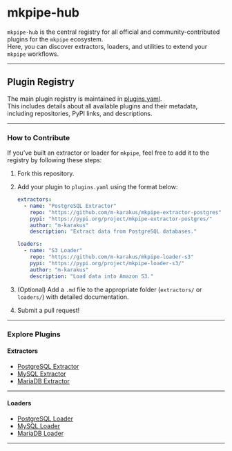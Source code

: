 # mkpipe-hub

`mkpipe-hub` is the central registry for all official and community-contributed plugins for the `mkpipe` ecosystem.  
Here, you can discover extractors, loaders, and utilities to extend your `mkpipe` workflows.

---

## Plugin Registry

The main plugin registry is maintained in [plugins.yaml](plugins.yaml).  
This includes details about all available plugins and their metadata, including repositories, PyPI links, and descriptions.

---

### How to Contribute

If you’ve built an extractor or loader for `mkpipe`, feel free to add it to the registry by following these steps:
1. Fork this repository.
2. Add your plugin to `plugins.yaml` using the format below:
   ```yaml
   extractors:
     - name: "PostgreSQL Extractor"
       repo: "https://github.com/m-karakus/mkpipe-extractor-postgres"
       pypi: "https://pypi.org/project/mkpipe-extractor-postgres/"
       author: "m-karakus"
       description: "Extract data from PostgreSQL databases."

   loaders:
     - name: "S3 Loader"
       repo: "https://github.com/m-karakus/mkpipe-loader-s3"
       pypi: "https://pypi.org/project/mkpipe-loader-s3/"
       author: "m-karakus"
       description: "Load data into Amazon S3."
   ```

3. (Optional) Add a `.md` file to the appropriate folder (`extractors/` or `loaders/`) with detailed documentation.
4. Submit a pull request!

---

### Explore Plugins

#### Extractors
- [PostgreSQL Extractor](https://github.com/mkpipe-etl/mkpipe-extractor-postgres)
- [MySQL Extractor](https://github.com/mkpipe-etl/mkpipe-extractor-mysql)
- [MariaDB Extractor](https://github.com/mkpipe-etl/mkpipe-extractor-mariadb)
---

#### Loaders
- [PostgreSQL Loader](https://github.com/mkpipe-etl/mkpipe-loader-postgres)
- [MySQL Loader](https://github.com/mkpipe-etl/mkpipe-loader-mysql)
- [MariaDB Loader](https://github.com/mkpipe-etl/mkpipe-loader-mariadb)
---



